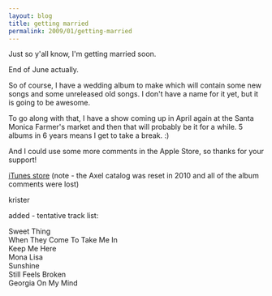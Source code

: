 ```yaml
---
layout: blog
title: getting married
permalink: 2009/01/getting-married
---
```


<p>Just so y'all know, I'm getting married soon.</p>
<p>End of June actually.</p>
<p>So of course, I have a wedding album to make which will contain some new songs and some unreleased old songs. I don't have a name for it yet, but it is going to be awesome.</p>
<p>To go along with that, I have a show coming up in April again at the Santa Monica Farmer's market and then that will probably be it for a while. 5 albums in 6 years means I get to take a break. :)</p>

<p>And I could use some more comments in the Apple Store, so thanks for your support!</p>

<a href="http://itunes.apple.com/us/artist/krister-axel/id16710514">iTunes store</a> (note - the Axel catalog was reset in 2010 and all of the album comments were lost)

<p>krister</p>
<p>added - tentative track list:</p>
<p>Sweet Thing<br />
When They Come To Take Me In<br />
Keep Me Here<br />
Mona Lisa<br />
Sunshine<br />
Still Feels Broken<br />
Georgia On My Mind</p>
